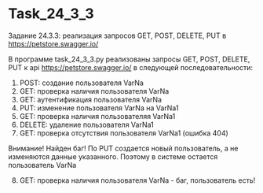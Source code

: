# Task_24_3_3

Задание 24.3.3: реализация запросов GET, POST, DELETE, PUT в https://petstore.swagger.io/

В программе task_24_3_3.py реализованы запросы GET, POST, DELETE, PUT к api https://petstore.swagger.io/ в следующей последовательности:
1. POST: создание пользователя VarNa
2. GET: проверка наличия пользователя VarNa
3. GET: аутентификация пользователя VarNa
4. PUT: изменение пользователя VarNa на VarNa1
5. GET: проверка наличия пользователяя VarNa1
6. DELETE: удаление пользователя VarNa1
7. GET: проверка отсутствия пользователя VarNa1 (ошибка 404)

Внимание! Найден баг! По PUT создается новый пользователь, а не изменяются данные указанного. Поэтому в системе остается пользователь VarNa

8. GET: проверка наличия пользователя VarNa - баг, пользователь есть!
